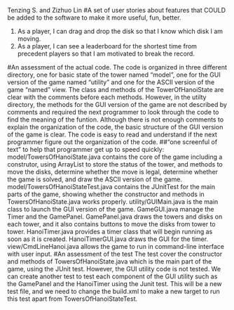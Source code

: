 Tenzing S. and Zizhuo Lin
#A set of user stories about features that COULD be added to the software to make it more useful, fun, better.
1. As a player, I can drag and drop the disk so that I know which disk I am moving.
2. As a player, I can see a leaderboard for the shortest time from precedent players so that I am motivated to break the record.

#An assessment of the actual code.
The code is organized in three different directory, one for basic state of the tower named “model”, one for the GUI version of the game named “utility” and one for the ASCII version of the game “named” view.
The class and methods of the TowerOfHanoiState are clear with the comments before each methods. However, in the utilty directory, the methods for the GUI version of the game are not described by comments and required the next programmer to look through the code to find the meaning of the funtion.
Although there is not enough comments to explain the organization of the code, the basic structure of the GUI version of the game is clear.
The code is easy to read and understand if the next programmer figure out the organization of the code.
##“one screenful of text” to help that programmer get up to speed quickly:
model/TowersOfHanoiState.java contains the core of the game including a construtor, using ArrayList<Integer> to store the status of the tower, and methods to move the disks, determine whether the move is legal, determine whether the game is solved, and draw the ASCII version of the game.
model/TowersOfHanoiStateTest.java contains the JUnitTest for the main parts of the game, showing whether the constructor and methods in TowersOfHanoiState.java works properly.
utility/GUIMain.java is the main class to launch the GUI version of the game.
GameGUI.java manage the Timer and the GamePanel.
GamePanel.java draws the towers and disks on each tower, and it also contains buttons to move the disks from tower to tower.
HanoiTimer.java provides a timer class that will begin running as soon as it is created.
HanoiTimerGUI.java draws the GUI for the timer.
view/CmdLineHanoi.java allows the game to run in command-line interface with user input.
#An assessment of the test
The test cover the constructor and methods of TowersOfHanoiState.java which is the main part of the game, using the JUnit test. However, the GUI utility code is not tested. We can create another test to test each component of the GUI utility such as the GamePanel and the HanoiTimer using the Junit test. This will be a new test file, and we need to change the build.xml to make a new target to run this test apart from TowersOfHanoiStateTest.
